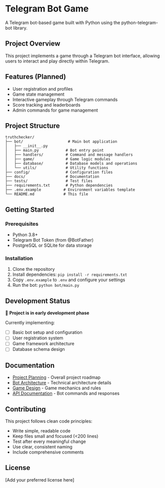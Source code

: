 # Telegram Bot Game

A Telegram bot-based game built with Python using the python-telegram-bot library.

## Project Overview

This project implements a game through a Telegram bot interface, allowing users to interact and play directly within Telegram.

## Features (Planned)

- User registration and profiles
- Game state management
- Interactive gameplay through Telegram commands
- Score tracking and leaderboards
- Admin commands for game management

## Project Structure

```
truthchecker/
├── bot/                    # Main bot application
│   ├── __init__.py
│   ├── main.py            # Bot entry point
│   ├── handlers/          # Command and message handlers
│   ├── game/              # Game logic modules
│   ├── database/          # Database models and operations
│   └── utils/             # Utility functions
├── config/                # Configuration files
├── docs/                  # Documentation
├── tests/                 # Test files
├── requirements.txt       # Python dependencies
├── .env.example          # Environment variables template
└── README.md             # This file
```

## Getting Started

### Prerequisites

- Python 3.8+
- Telegram Bot Token (from @BotFather)
- PostgreSQL or SQLite for data storage

### Installation

1. Clone the repository
2. Install dependencies: `pip install -r requirements.txt`
3. Copy `.env.example` to `.env` and configure your settings
4. Run the bot: `python bot/main.py`

## Development Status

🚧 **Project is in early development phase**

Currently implementing:
- [ ] Basic bot setup and configuration
- [ ] User registration system
- [ ] Game framework architecture
- [ ] Database schema design

## Documentation

- [Project Planning](docs/PLANNING.md) - Overall project roadmap
- [Bot Architecture](docs/ARCHITECTURE.md) - Technical architecture details
- [Game Design](docs/GAME_DESIGN.md) - Game mechanics and rules
- [API Documentation](docs/API.md) - Bot commands and responses

## Contributing

This project follows clean code principles:
- Write simple, readable code
- Keep files small and focused (<200 lines)
- Test after every meaningful change
- Use clear, consistent naming
- Include comprehensive comments

## License

[Add your preferred license here] 